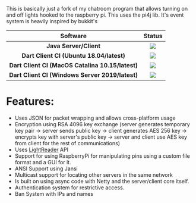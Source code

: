 This is basically just a fork of my chatroom program that allows turning on and off lights hooked to the raspberry pi. This uses the pi4j lib. It's event system is heavily inspired by bukkit's

| **Software** | **Status** |
|:---:|:---:|
| **Java Server/Client**        | ![](https://github.com/Fernthedev/light-chat/workflows/Java%20CI/badge.svg)|
| **Dart Client CI (Ubuntu 18.04/latest)**        | ![](https://github.com/Fernthedev/light-chat/workflows/Dart%20Client%20CI%20(Ubuntu)/badge.svg)|
| **Dart Client CI (MacOS Catalina 10.15/latest)**        | ![](https://github.com/Fernthedev/light-chat/workflows/Dart%20Client%20CI%20(MacOS)/badge.svg)|
| **Dart Client CI (Windows Server 2019/latest)**        | ![](https://github.com/Fernthedev/light-chat/workflows/Dart%20Client%20CI%20(Windows)/badge.svg)|

# Features:
- Uses JSON for packet wrapping and allows cross-platform usage 
- Encryption using RSA 4096 key exchange (server generates temporary key pair -> server sends public key -> client generates AES 256 key -> encrypts key with server's public key -> server and client use AES key from client for the rest of communications) 
- Uses [LightReader](https://github.com/Fernthedev/LightReader) API
- Support for using RaspberryPi for manipulating pins using a custom file format and a GUI for it.
- ANSI Support using Jansi
- Multicast support for locating other servers in the same network
- Is built on using async code with Netty and the server/client core itself.
- Authentication system for restrictive access.
- Ban System with IPs and names
